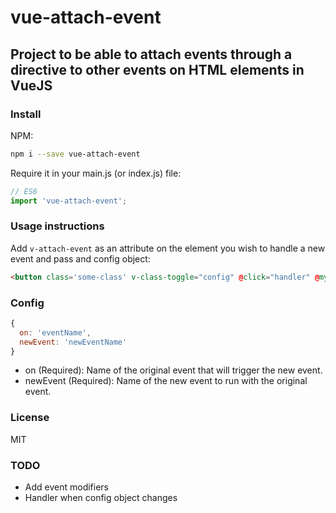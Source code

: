 # vue-attach-event
## Project to be able to attach events through a directive to other events on HTML elements in VueJS

### Install  

NPM:  
```bash
npm i --save vue-attach-event
```
Require it in your main.js (or index.js) file:

```javascript
// ES6
import 'vue-attach-event';
```

### Usage instructions  

Add `v-attach-event` as an attribute on the element you wish to handle a new event and pass and config object:

```html
<button class='some-class' v-class-toggle="config" @click="handler" @my-event="handler2">
```

### Config

```javascript
{
  on: 'eventName',
  newEvent: 'newEventName'
}
```
- on (Required): Name of the original event that will trigger the new event.
- newEvent (Required): Name of the new event to run with the original event.

### License
MIT

### TODO
- Add event modifiers
- Handler when config object changes